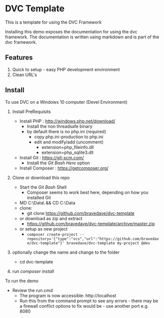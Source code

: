 # DVC Template

This is a template for using the DVC Framework

Installing this demo exposes the documentation for using the dvc framework. The documentation
is written using markdown and is part of the dvc framework.

## Features
1. Quick to setup - easy PHP development environment
1. Clean URL's

## Install
To use DVC on a Windows 10 computer (Devel Environment)
1. Install PreRequisits
   * Install PHP : http://windows.php.net/download/
      * Install the non threadsafe binary
      * by default there is no php.ini (required)
        * copy php.ini-production to php.ini
        * edit and modify/add (uncomment)
          * extension=php_fileinfo.dll
          * extension=php_sqlite3.dll
   * Install Git : https://git-scm.com/
     * Install the *Git Bash Here* option
   * Install Composer : https://getcomposer.org/

1. Clone or download this repo
   * Start the *Git Bash* Shell
     * Composer seems to work best here, depending on how you installed Git
   * MD C:\Data\ && CD C:\Data
   * clone:
      * git clone https://github.com/bravedave/dvc-template
   * or download as zip and extract
      * https://github.com/bravedave/dvc-template/archive/master.zip
   * or setup as new project
     * `composer create-project --repository='{"type":"vcs","url":"https://github.com/bravedave/dvc-template"}' bravedave/dvc-template my-project @dev`

1. optionally change the name and change to the folder
   * cd dvc-template
1. run *composer install*

To run the demo
   * Review the run.cmd
     * The program is now accessible: http://localhost
     * Run this from the command prompt to see any errors - there may be a firewall
       conflict options to fix would be - use another port e.g. 8080
